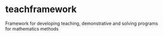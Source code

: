 teachframework
==============

Framework for developing teaching, demonstrative and solving programs for mathematics methods
